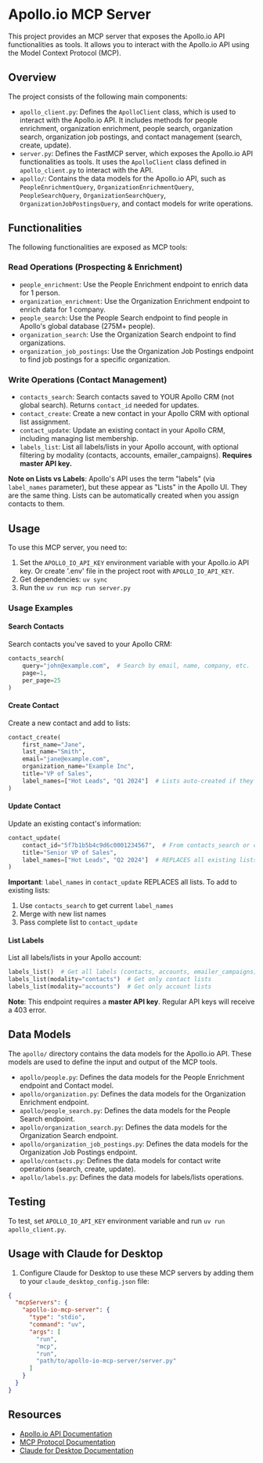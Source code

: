 # Apollo.io MCP Server

This project provides an MCP server that exposes the Apollo.io API functionalities as tools. It allows you to interact with the Apollo.io API using the Model Context Protocol (MCP).

## Overview

The project consists of the following main components:

- `apollo_client.py`: Defines the `ApolloClient` class, which is used to interact with the Apollo.io API. It includes methods for people enrichment, organization enrichment, people search, organization search, organization job postings, and contact management (search, create, update).
- `server.py`: Defines the FastMCP server, which exposes the Apollo.io API functionalities as tools. It uses the `ApolloClient` class defined in `apollo_client.py` to interact with the API.
- `apollo/`: Contains the data models for the Apollo.io API, such as `PeopleEnrichmentQuery`, `OrganizationEnrichmentQuery`, `PeopleSearchQuery`, `OrganizationSearchQuery`, `OrganizationJobPostingsQuery`, and contact models for write operations.

## Functionalities

The following functionalities are exposed as MCP tools:

### Read Operations (Prospecting & Enrichment)

-   `people_enrichment`: Use the People Enrichment endpoint to enrich data for 1 person.
-   `organization_enrichment`: Use the Organization Enrichment endpoint to enrich data for 1 company.
-   `people_search`: Use the People Search endpoint to find people in Apollo's global database (275M+ people).
-   `organization_search`: Use the Organization Search endpoint to find organizations.
-   `organization_job_postings`: Use the Organization Job Postings endpoint to find job postings for a specific organization.

### Write Operations (Contact Management)

-   `contacts_search`: Search contacts saved to YOUR Apollo CRM (not global search). Returns `contact_id` needed for updates.
-   `contact_create`: Create a new contact in your Apollo CRM with optional list assignment.
-   `contact_update`: Update an existing contact in your Apollo CRM, including managing list membership.
-   `labels_list`: List all labels/lists in your Apollo account, with optional filtering by modality (contacts, accounts, emailer_campaigns). **Requires master API key.**

**Note on Lists vs Labels**: Apollo's API uses the term "labels" (via `label_names` parameter), but these appear as "Lists" in the Apollo UI. They are the same thing. Lists can be automatically created when you assign contacts to them.

## Usage

To use this MCP server, you need to:

1. Set the `APOLLO_IO_API_KEY` environment variable with your Apollo.io API key. Or create '.env' file in the project root with `APOLLO_IO_API_KEY`.
2. Get dependencies: `uv sync`
3. Run the `uv run mcp run server.py`

### Usage Examples

#### Search Contacts
Search contacts you've saved to your Apollo CRM:
```python
contacts_search(
    query="john@example.com",  # Search by email, name, company, etc.
    page=1,
    per_page=25
)
```

#### Create Contact
Create a new contact and add to lists:
```python
contact_create(
    first_name="Jane",
    last_name="Smith",
    email="jane@example.com",
    organization_name="Example Inc",
    title="VP of Sales",
    label_names=["Hot Leads", "Q1 2024"]  # Lists auto-created if they don't exist
)
```

#### Update Contact
Update an existing contact's information:
```python
contact_update(
    contact_id="5f7b1b5b4c9d6c0001234567",  # From contacts_search or contact_create
    title="Senior VP of Sales",
    label_names=["Hot Leads", "Q2 2024"]  # REPLACES all existing lists
)
```

**Important**: `label_names` in `contact_update` REPLACES all lists. To add to existing lists:
1. Use `contacts_search` to get current `label_names`
2. Merge with new list names
3. Pass complete list to `contact_update`

#### List Labels
List all labels/lists in your Apollo account:
```python
labels_list()  # Get all labels (contacts, accounts, emailer_campaigns)
labels_list(modality="contacts")  # Get only contact lists
labels_list(modality="accounts")  # Get only account lists
```

**Note**: This endpoint requires a **master API key**. Regular API keys will receive a 403 error.

## Data Models

The `apollo/` directory contains the data models for the Apollo.io API. These models are used to define the input and output of the MCP tools.

- `apollo/people.py`: Defines the data models for the People Enrichment endpoint and Contact model.
- `apollo/organization.py`: Defines the data models for the Organization Enrichment endpoint.
- `apollo/people_search.py`: Defines the data models for the People Search endpoint.
- `apollo/organization_search.py`: Defines the data models for the Organization Search endpoint.
- `apollo/organization_job_postings.py`: Defines the data models for the Organization Job Postings endpoint.
- `apollo/contacts.py`: Defines the data models for contact write operations (search, create, update).
- `apollo/labels.py`: Defines the data models for labels/lists operations.

## Testing

To test, set `APOLLO_IO_API_KEY` environment variable and run `uv run apollo_client.py`.

## Usage with Claude for Desktop

1. Configure Claude for Desktop to use these MCP servers by adding them to your `claude_desktop_config.json` file:

```json
{
  "mcpServers": {
    "apollo-io-mcp-server": {
      "type": "stdio",
      "command": "uv",
      "args": [
        "run",
        "mcp",
        "run",
        "path/to/apollo-io-mcp-server/server.py"
      ]
    }
  }
}
```

## Resources

- [Apollo.io API Documentation](https://docs.apollo.io/reference/)
- [MCP Protocol Documentation](https://github.com/modelcontextprotocol/mcp)
- [Claude for Desktop Documentation](https://claude.ai/docs)
